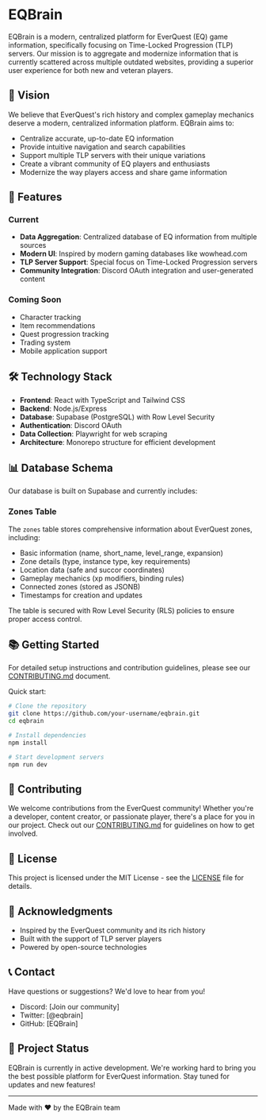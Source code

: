 # EQBrain

EQBrain is a modern, centralized platform for EverQuest (EQ) game information, specifically focusing on Time-Locked Progression (TLP) servers. Our mission is to aggregate and modernize information that is currently scattered across multiple outdated websites, providing a superior user experience for both new and veteran players.

## 🌟 Vision

We believe that EverQuest's rich history and complex gameplay mechanics deserve a modern, centralized information platform. EQBrain aims to:
- Centralize accurate, up-to-date EQ information
- Provide intuitive navigation and search capabilities
- Support multiple TLP servers with their unique variations
- Create a vibrant community of EQ players and enthusiasts
- Modernize the way players access and share game information

## 🚀 Features

### Current
- **Data Aggregation**: Centralized database of EQ information from multiple sources
- **Modern UI**: Inspired by modern gaming databases like wowhead.com
- **TLP Server Support**: Special focus on Time-Locked Progression servers
- **Community Integration**: Discord OAuth integration and user-generated content

### Coming Soon
- Character tracking
- Item recommendations
- Quest progression tracking
- Trading system
- Mobile application support

## 🛠️ Technology Stack

- **Frontend**: React with TypeScript and Tailwind CSS
- **Backend**: Node.js/Express
- **Database**: Supabase (PostgreSQL) with Row Level Security
- **Authentication**: Discord OAuth
- **Data Collection**: Playwright for web scraping
- **Architecture**: Monorepo structure for efficient development

## 📊 Database Schema

Our database is built on Supabase and currently includes:

### Zones Table
The `zones` table stores comprehensive information about EverQuest zones, including:
- Basic information (name, short_name, level_range, expansion)
- Zone details (type, instance type, key requirements)
- Location data (safe and succor coordinates)
- Gameplay mechanics (xp modifiers, binding rules)
- Connected zones (stored as JSONB)
- Timestamps for creation and updates

The table is secured with Row Level Security (RLS) policies to ensure proper access control.

## 📚 Getting Started

For detailed setup instructions and contribution guidelines, please see our [CONTRIBUTING.md](CONTRIBUTING.md) document.

Quick start:
```bash
# Clone the repository
git clone https://github.com/your-username/eqbrain.git
cd eqbrain

# Install dependencies
npm install

# Start development servers
npm run dev
```

## 🤝 Contributing

We welcome contributions from the EverQuest community! Whether you're a developer, content creator, or passionate player, there's a place for you in our project. Check out our [CONTRIBUTING.md](CONTRIBUTING.md) for guidelines on how to get involved.

## 📜 License

This project is licensed under the MIT License - see the [LICENSE](LICENSE) file for details.

## 🙏 Acknowledgments

- Inspired by the EverQuest community and its rich history
- Built with the support of TLP server players
- Powered by open-source technologies

## 📞 Contact

Have questions or suggestions? We'd love to hear from you!
- Discord: [Join our community]
- Twitter: [@eqbrain]
- GitHub: [EQBrain]

## 🌱 Project Status

EQBrain is currently in active development. We're working hard to bring you the best possible platform for EverQuest information. Stay tuned for updates and new features!

---

Made with ❤️ by the EQBrain team